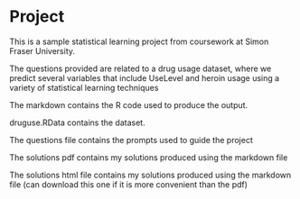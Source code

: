 # Project
This is a sample statistical learning project from coursework at Simon Fraser University.

The questions provided are related to a drug usage dataset, where we predict several variables that include UseLevel and heroin usage using a variety of statistical learning techniques

The markdown contains the R code used to produce the output.

druguse.RData contains the dataset.

The questions file contains the prompts used to guide the project

The solutions pdf contains my solutions produced using the markdown file

The solutions html file contains my solutions produced using the markdown file (can download this one if it is more convenient than the pdf)
